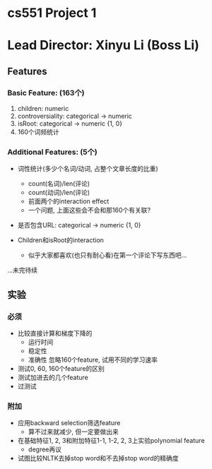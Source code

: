 # cs551 Project 1
# Lead Director: Xinyu Li (Boss Li)

## Features

### Basic Feature: (163个)

1. children: numeric
2. controversiality: categorical -> numeric
3. isRoot: categorical -> numeric {1, 0}
4. 160个词频统计

### Additional Features: (5个)

- 词性统计(多少个名词/动词, 占整个文章长度的比重)
  - count(名词)/len(评论)
  - count(动词)/len(评论)
  - 前面两个的interaction effect
  - 一个问题, 上面这些会不会和那160个有关联? 
  
- 是否包含URL: categorical -> numeric {1, 0}

- Children和isRoot的interaction
  - 似乎大家都喜欢(也只有耐心看)在第一个评论下写东西吧...

...未完待续

## 实验

### 必须

- 比较直接计算和梯度下降的
  - 运行时间
  - 稳定性
  - 准确性
  忽略160个feature, 试用不同的学习速率
- 测试0, 60, 160个feature的区别
- 测试加进去的几个feature
- 过测试

### 附加

- 应用backward selection筛选feature
  - 算不过来就减少, 但一定要做出来
- 在基础特征1, 2, 3和附加特征1-1, 1-2, 2, 3上实验polynomial feature
  - degree再议
- 试图比较NLTK去掉stop word和不去掉stop word的精确度
